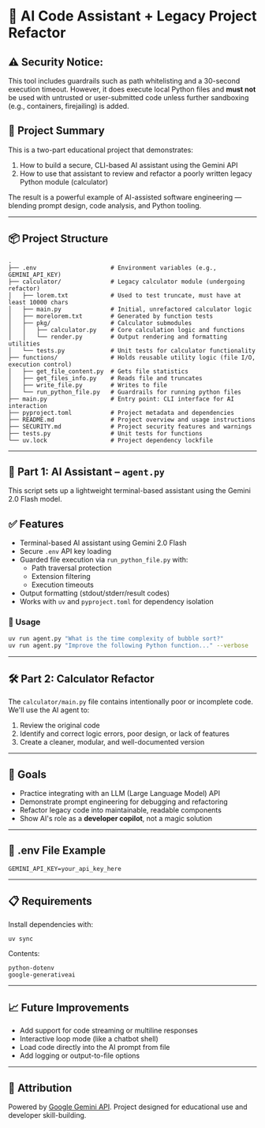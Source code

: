 # 🔧 AI Code Assistant + Legacy Project Refactor

## ⚠️ **Security Notice:**  
This tool includes guardrails such as path whitelisting and a 30-second execution timeout. However, it does execute local Python files and **must not** be used with untrusted or user-submitted code unless further sandboxing (e.g., containers, firejailing) is added.

## 🧠 Project Summary

This is a two-part educational project that demonstrates:

1. How to build a secure, CLI-based AI assistant using the Gemini API  
2. How to use that assistant to review and refactor a poorly written legacy Python module (calculator)

The result is a powerful example of AI-assisted software engineering — blending prompt design, code analysis, and Python tooling.

---

## 📦 Project Structure

```
.
├── .env                     # Environment variables (e.g., GEMINI_API_KEY)
├── calculator/              # Legacy calculator module (undergoing refactor)
│   ├── lorem.txt            # Used to test truncate, must have at least 10000 chars
│   ├── main.py              # Initial, unrefactored calculator logic
│   ├── morelorem.txt        # Generated by function tests
│   ├── pkg/                 # Calculator submodules
│   │   ├── calculator.py    # Core calculation logic and functions
│   │   └── render.py        # Output rendering and formatting utilities
│   └── tests.py             # Unit tests for calculator functionality
├── functions/               # Holds reusable utility logic (file I/O, execution control)
│   ├── get_file_content.py  # Gets file statistics
│   ├── get_files_info.py    # Reads file and truncates
│   ├── write_file.py        # Writes to file
│   └── run_python_file.py   # Guardrails for running python files
├── main.py                  # Entry point: CLI interface for AI interaction
├── pyproject.toml           # Project metadata and dependencies
├── README.md                # Project overview and usage instructions
├── SECURITY.md              # Project security features and warnings
├── tests.py                 # Unit tests for functions
└── uv.lock                  # Project dependency lockfile
```

---

## 🚀 Part 1: AI Assistant – `agent.py`

This script sets up a lightweight terminal-based assistant using the Gemini 2.0 Flash model.

## ✅ Features

- Terminal-based AI assistant using Gemini 2.0 Flash
- Secure `.env` API key loading
- Guarded file execution via `run_python_file.py` with:
  - Path traversal protection
  - Extension filtering
  - Execution timeouts
- Output formatting (stdout/stderr/result codes)
- Works with `uv` and `pyproject.toml` for dependency isolation

### 🧪 Usage
```bash
uv run agent.py "What is the time complexity of bubble sort?"
uv run agent.py "Improve the following Python function..." --verbose
```

---

## 🛠️ Part 2: Calculator Refactor

The `calculator/main.py` file contains intentionally poor or incomplete code. We'll use the AI agent to:

1. Review the original code  
2. Identify and correct logic errors, poor design, or lack of features  
3. Create a cleaner, modular, and well-documented version  

---

## 🎯 Goals

- Practice integrating with an LLM (Large Language Model) API  
- Demonstrate prompt engineering for debugging and refactoring  
- Refactor legacy code into maintainable, readable components  
- Show AI's role as a **developer copilot**, not a magic solution  

---

## 🔐 .env File Example

```
GEMINI_API_KEY=your_api_key_here
```

---

## 📋 Requirements

Install dependencies with:

```bash
uv sync
```

Contents:
```
python-dotenv
google-generativeai
```

---

## 📈 Future Improvements

- Add support for code streaming or multiline responses  
- Interactive loop mode (like a chatbot shell)  
- Load code directly into the AI prompt from file  
- Add logging or output-to-file options  

---

## 🧠 Attribution

Powered by [Google Gemini API](https://ai.google.dev). Project designed for educational use and developer skill-building.
